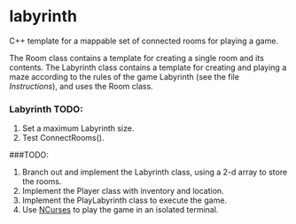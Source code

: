 # labyrinth
C++ template for a mappable set of connected rooms for playing a game.

The Room class contains a template for creating a single room and its contents.
The Labyrinth class contains a template for creating and playing a maze according to the rules of the game Labyrinth (see the file _Instructions_), and uses the Room class.

### Labyrinth TODO:
1. Set a maximum Labyrinth size.
1. Test ConnectRooms().

###TODO:
1. Branch out and implement the Labyrinth class, using a 2-d array to store the rooms.
1. Implement the Player class with inventory and location.
1. Implement the PlayLabyrinth class to execute the game.
1. Use [NCurses](http://hughm.cs.ukzn.ac.za/~murrellh/os/notes/ncurses.html) to play the game in an isolated terminal.
